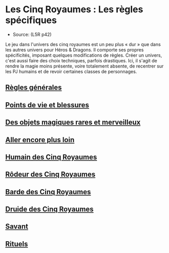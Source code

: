 
<!--Items-->

# <!--Name-->Les Cinq Royaumes : Les règles spécifiques<!--/Name-->

- Source: <!--Source-->(L5R p42)<!--/Source-->

Le jeu dans l'univers des cinq royaumes est un peu plus « dur » que dans les autres univers pour Héros & Dragons. Il comporte ses propres spécificités, imposant quelques modifications de règles. Créer un univers, c'est aussi faire des choix techniques, parfois drastiques. Ici, il s'agit de rendre la magie moins présente, voire totalement absente, de recentrer sur les PJ humains et de revoir certaines classes de personnages.

<!--LinkItem-->

## <!--NameLink-->[Règles générales](l5r_general_hd.md)<!--/NameLink-->

<!--/LinkItem-->

<!--LinkItem-->

## <!--NameLink-->[Points de vie et blessures](l5r_hitpoints_hd.md)<!--/NameLink-->

<!--/LinkItem-->

<!--LinkItem-->

## <!--NameLink-->[Des objets magiques rares et merveilleux](l5r_magic_hd.md)<!--/NameLink-->

<!--/LinkItem-->

<!--LinkItem-->

## <!--NameLink-->[Aller encore plus loin](l5r_gofurther_hd.md)<!--/NameLink-->

<!--/LinkItem-->

<!--LinkItem-->

## <!--NameLink-->[Humain des Cinq Royaumes](l5r_human_hd.md)<!--/NameLink-->

<!--/LinkItem-->

<!--LinkItem-->

## <!--NameLink-->[Rôdeur des Cinq Royaumes](l5r_ranger_hd.md)<!--/NameLink-->

<!--/LinkItem-->

<!--LinkItem-->

## <!--NameLink-->[Barde des Cinq Royaumes](l5r_bard_hd.md)<!--/NameLink-->

<!--/LinkItem-->

<!--LinkItem-->

## <!--NameLink-->[Druide des Cinq Royaumes](l5r_druid_hd.md)<!--/NameLink-->

<!--/LinkItem-->

<!--LinkItem-->

## <!--NameLink-->[Savant](l5r_rogue_hd.md)<!--/NameLink-->

<!--/LinkItem-->

<!--LinkItem-->

## <!--NameLink-->[Rituels](l5r_rituals_hd.md)<!--/NameLink-->


<!--/LinkItem-->

<!--/Items-->
